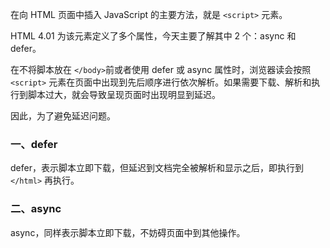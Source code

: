 
在向 HTML 页面中插入 JavaScript 的主要方法，就是 `<script>` 元素。

HTML 4.01 为该元素定义了多个属性，今天主要了解其中 2 个：async 和 defer。

在不将脚本放在 `</body>`前或者使用 defer 或 async 属性时，浏览器读会按照 `<script>` 元素在页面中出现到先后顺序进行依次解析。如果需要下载、解析和执行到脚本过大，就会导致呈现页面时出现明显到延迟。

因此，为了避免延迟问题。

### 一、defer

defer，表示脚本立即下载，但延迟到文档完全被解析和显示之后，即执行到 `</html>` 再执行。

### 二、async

async，同样表示脚本立即下载，不妨碍页面中到其他操作。

